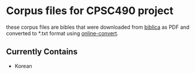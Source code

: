 # Corpus files for CPSC490 project
these corpus files are bibles that were downloaded from 
[biblica](http://www.biblica.com/) as PDF and converted to \*.txt format 
using [online-convert](http://www.online-convert.com/).

## Currently Contains
- Korean

